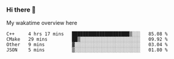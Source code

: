### Hi there 👋

<!--
**Jassy930/Jassy930** is a ✨ _special_ ✨ repository because its `README.md` (this file) appears on your GitHub profile.

Here are some ideas to get you started:

- 🔭 I’m currently working on ...
- 🌱 I’m currently learning ...
- 👯 I’m looking to collaborate on ...
- 🤔 I’m looking for help with ...
- 💬 Ask me about ...
- 📫 How to reach me: ...
- 😄 Pronouns: ...
- ⚡ Fun fact: ...
-->

My wakatime overview here
<!--START_SECTION:waka-->
```text
C++     4 hrs 17 mins   █████████████████████▒░░░   85.08 % 
CMake   29 mins         ██▒░░░░░░░░░░░░░░░░░░░░░░   09.92 % 
Other   9 mins          ▓░░░░░░░░░░░░░░░░░░░░░░░░   03.04 % 
JSON    5 mins          ▒░░░░░░░░░░░░░░░░░░░░░░░░   01.80 % 
```
<!--END_SECTION:waka-->
